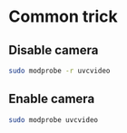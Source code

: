 # Common trick

## Disable camera
```bash
sudo modprobe -r uvcvideo
```

## Enable camera
```bash
sudo modprobe uvcvideo
```
